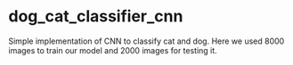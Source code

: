 # dog_cat_classifier_cnn
Simple implementation of CNN to classify cat and dog. Here we used 8000 images to train our model and 2000 images for testing it.
